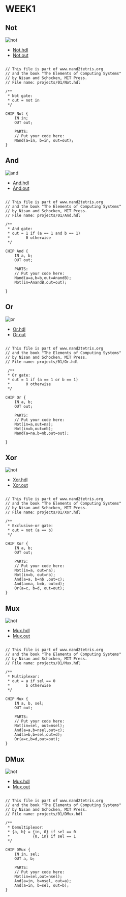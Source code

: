 # WEEK1
## Not
![not](https://github.com/mark456tung/co109a/blob/master/picture/not.png)

* [Not.hdl](https://github.com/mark456tung/co109a/blob/master/01/Not.hdl)
* [Not.out](https://github.com/mark456tung/co109a/blob/master/01/Not.out)
<pre><code>
// This file is part of www.nand2tetris.org
// and the book "The Elements of Computing Systems"
// by Nisan and Schocken, MIT Press.
// File name: projects/01/Not.hdl

/**
 * Not gate:
 * out = not in
 */

CHIP Not {
    IN in;
    OUT out;

    PARTS:
    // Put your code here:
    Nand(a=in, b=in, out=out);
}
</code></pre>
## And
![and](https://github.com/mark456tung/co109a/blob/master/picture/and.png)

* [And.hdl](https://github.com/mark456tung/co109a/blob/master/01/And.hdl)
* [And.out](https://github.com/mark456tung/co109a/blob/master/01/And.out)
<pre><code>
// This file is part of www.nand2tetris.org
// and the book "The Elements of Computing Systems"
// by Nisan and Schocken, MIT Press.
// File name: projects/01/And.hdl

/**
 * And gate: 
 * out = 1 if (a == 1 and b == 1)
 *       0 otherwise
 */

CHIP And {
    IN a, b;
    OUT out;

    PARTS:
    // Put your code here:
    Nand(a=a,b=b,out=AnandB);
    Not(in=AnandB,out=out);

}
</code></pre>
## Or
![or](https://github.com/mark456tung/co109a/blob/master/picture/or.png)

* [Or.hdl](https://github.com/mark456tung/co109a/blob/master/01/Or.hdl)
* [Or.out](https://github.com/mark456tung/co109a/blob/master/01/Or.out)
<pre><code>
// This file is part of www.nand2tetris.org
// and the book "The Elements of Computing Systems"
// by Nisan and Schocken, MIT Press.
// File name: projects/01/Or.hdl

 /**
 * Or gate:
 * out = 1 if (a == 1 or b == 1)
 *       0 otherwise
 */

CHIP Or {
    IN a, b;
    OUT out;

    PARTS:
    // Put your code here:
    Not(in=a,out=na);
    Not(in=b,out=nb);
    Nand(a=na,b=nb,out=out);

}
</code></pre>

## Xor
![not](https://github.com/mark456tung/co109a/blob/master/picture/xor.png)
* [Xor.hdl](https://github.com/mark456tung/co109a/blob/master/01/Xor.hdl)
* [Xor.out](https://github.com/mark456tung/co109a/blob/master/01/Xor.out)
<pre><code>
// This file is part of www.nand2tetris.org
// and the book "The Elements of Computing Systems"
// by Nisan and Schocken, MIT Press.
// File name: projects/01/Xor.hdl

/**
 * Exclusive-or gate:
 * out = not (a == b)
 */

CHIP Xor {
    IN a, b;
    OUT out;

    PARTS:
    // Put your code here:
    Not(in=a, out=na);
    Not(in=b, out=nb);
    And(a=a, b=nb ,out=c);
    And(a=na, b=b, out=d);
    Or(a=c, b=d, out=out); 
}
</code></pre>
## Mux
![not](https://github.com/mark456tung/co109a/blob/master/picture/mux.png)
* [Mux.hdl](https://github.com/mark456tung/co109a/blob/master/01/Mux.hdl)
* [Mux.out](https://github.com/mark456tung/co109a/blob/master/01/Mux.out)
<pre><code>
// This file is part of www.nand2tetris.org
// and the book "The Elements of Computing Systems"
// by Nisan and Schocken, MIT Press.
// File name: projects/01/Mux.hdl

/** 
 * Multiplexor:
 * out = a if sel == 0
 *       b otherwise
 */

CHIP Mux {
    IN a, b, sel;
    OUT out;

    PARTS:
    // Put your code here:
    Not(in=sel, out=nsel);
    And(a=a,b=nsel,out=c);
    And(a=b,b=sel,out=d);
    Or(a=c,b=d,out=out);
}
</code></pre>
## DMux
![not](https://github.com/mark456tung/co109a/blob/master/picture/dmux.png)
* [Mux.hdl](https://github.com/mark456tung/co109a/blob/master/01/Mux.hdl)
* [Mux.out](https://github.com/mark456tung/co109a/blob/master/01/Mux.out)
<pre><code>
// This file is part of www.nand2tetris.org
// and the book "The Elements of Computing Systems"
// by Nisan and Schocken, MIT Press.
// File name: projects/01/DMux.hdl

/**
 * Demultiplexor:
 * {a, b} = {in, 0} if sel == 0
 *          {0, in} if sel == 1
 */

CHIP DMux {
    IN in, sel;
    OUT a, b;

    PARTS:
    // Put your code here:
    Not(in=sel,out=nsel);
    And(a=in, b=nsel, out=a);
    And(a=in, b=sel, out=b);
}
</code></pre>




